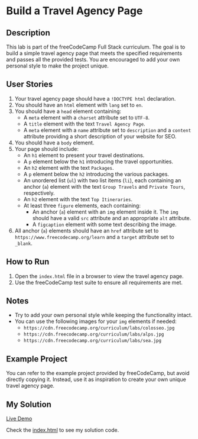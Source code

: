 # Build a Travel Agency Page

## Description

This lab is part of the freeCodeCamp Full Stack curriculum. The goal is to build a simple travel agency page that meets the specified requirements and passes all the provided tests. You are encouraged to add your own personal style to make the project unique.

## User Stories

1. Your travel agency page should have a `!DOCTYPE html` declaration.
2. You should have an `html` element with `lang` set to `en`.
3. You should have a `head` element containing:
   - A `meta` element with a `charset` attribute set to `UTF-8`.
   - A `title` element with the text `Travel Agency Page`.
   - A `meta` element with a `name` attribute set to `description` and a `content` attribute providing a short description of your website for SEO.
4. You should have a `body` element.
5. Your page should include:
   - An `h1` element to present your travel destinations.
   - A `p` element below the `h1` introducing the travel opportunities.
   - An `h2` element with the text `Packages`.
   - A `p` element below the `h2` introducing the various packages.
   - An unordered list (`ul`) with two list items (`li`), each containing an anchor (`a`) element with the text `Group Travels` and `Private Tours`, respectively.
   - An `h2` element with the text `Top Itineraries`.
   - At least three `figure` elements, each containing:
     - An anchor (`a`) element with an `img` element inside it. The `img` should have a valid `src` attribute and an appropriate `alt` attribute.
     - A `figcaption` element with some text describing the image.
6. All anchor (`a`) elements should have an `href` attribute set to `https://www.freecodecamp.org/learn` and a `target` attribute set to `_blank`.

## How to Run

1. Open the `index.html` file in a browser to view the travel agency page.
2. Use the freeCodeCamp test suite to ensure all requirements are met.

## Notes

- Try to add your own personal style while keeping the functionality intact.
- You can use the following images for your `img` elements if needed:
  - `https://cdn.freecodecamp.org/curriculum/labs/colosseo.jpg`
  - `https://cdn.freecodecamp.org/curriculum/labs/alps.jpg`
  - `https://cdn.freecodecamp.org/curriculum/labs/sea.jpg`

## Example Project

You can refer to the example project provided by freeCodeCamp, but avoid directly copying it. Instead, use it as inspiration to create your own unique travel agency page.

## My Solution

[Live Demo](https://mbahomaid.github.io/freeCodeCamp-labs/1-html/1-basic-html/2-travel-agency-page/)

Check the [index.html](https://github.com/mbahomaid/freeCodeCamp-labs/blob/main/1-html/1-basic-html/2-travel-agency-page/index.html) to see my solution code.
